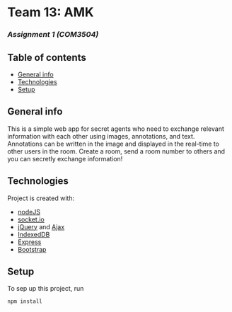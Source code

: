 # Team 13: AMK
### _Assignment 1 (COM3504)_

## Table of contents
* [General info](#general-info)
* [Technologies](#technologies)
* [Setup](#setup)

## General info
This is a simple web app for secret agents who need to exchange relevant information with each other using images, annotations, and text. Annotations can be written in the image and displayed in the real-time to other users in the room. 
Create a room, send a room number to others and you can secretly exchange information!

	
## Technologies
Project is created with:
* [nodeJS]
* [socket.io]
* [jQuery] and [Ajax]
* [IndexedDB]
* [Express]
* [Bootstrap]
	
## Setup
To sep up this project, run 
```
npm install
```


   [nodeJS]: <http://nodejs.org>
   [Bootstrap]: <https://getbootstrap.com/>
   [jQuery]: <http://jquery.com>
   [Express]: <http://expressjs.com>
   [Ajax]: <https://api.jquery.com/jquery.ajax/>
   [IndexedDB]: <https://www.w3.org/TR/IndexedDB/>
   [socket.io]: <https://socket.io/>

